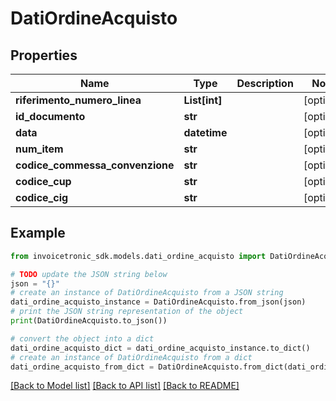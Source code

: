 # DatiOrdineAcquisto


## Properties

Name | Type | Description | Notes
------------ | ------------- | ------------- | -------------
**riferimento_numero_linea** | **List[int]** |  | [optional] 
**id_documento** | **str** |  | [optional] 
**data** | **datetime** |  | [optional] 
**num_item** | **str** |  | [optional] 
**codice_commessa_convenzione** | **str** |  | [optional] 
**codice_cup** | **str** |  | [optional] 
**codice_cig** | **str** |  | [optional] 

## Example

```python
from invoicetronic_sdk.models.dati_ordine_acquisto import DatiOrdineAcquisto

# TODO update the JSON string below
json = "{}"
# create an instance of DatiOrdineAcquisto from a JSON string
dati_ordine_acquisto_instance = DatiOrdineAcquisto.from_json(json)
# print the JSON string representation of the object
print(DatiOrdineAcquisto.to_json())

# convert the object into a dict
dati_ordine_acquisto_dict = dati_ordine_acquisto_instance.to_dict()
# create an instance of DatiOrdineAcquisto from a dict
dati_ordine_acquisto_from_dict = DatiOrdineAcquisto.from_dict(dati_ordine_acquisto_dict)
```
[[Back to Model list]](../README.md#documentation-for-models) [[Back to API list]](../README.md#documentation-for-api-endpoints) [[Back to README]](../README.md)



